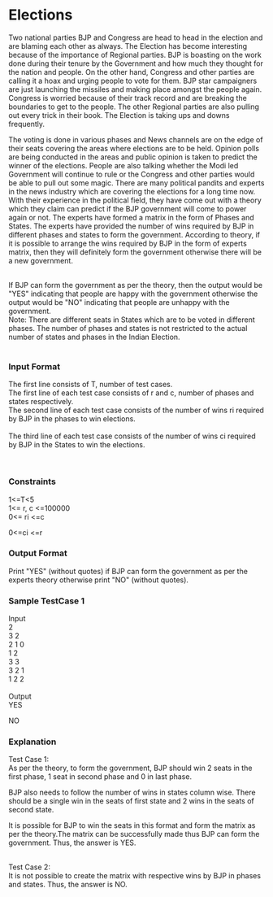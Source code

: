 # Elections 


Two national parties BJP and Congress are head to head in the election and are blaming each other as always. The Election has become interesting because of the importance of Regional parties. BJP is boasting on the work done during their tenure by the Government and how much they thought for the nation and people. On the other hand, Congress and other parties are calling it a hoax and urging people to vote for them. BJP star campaigners are just launching the missiles and making place amongst the people again. Congress is worried because of their track record and are breaking the boundaries to get to the people. The other Regional parties are also pulling out every trick in their book. The Election is taking ups and downs frequently.

The voting is done in various phases and News channels are on the edge of their seats covering the areas where elections are to be held. Opinion polls are being conducted in the areas and public opinion is taken to predict the winner of the elections. People are also talking whether the Modi led Government will continue to rule or the Congress and other parties would be able to pull out some magic.
There are many political pandits and experts in the news industry which are covering the elections for a long time now. With their experience in the political field, they have come out with a theory which they claim can predict if the BJP government will come to power again or not.
The experts have formed a matrix in the form of Phases and States.
The experts have provided the number of wins required by BJP in different phases and states to form the government. According to theory, if it is possible to arrange the wins required by BJP in the form of experts matrix, then they will definitely form the government otherwise there will be a new government.

<br>
If BJP can form the government as per the theory, then the output would be "YES" indicating that people are happy with the government otherwise the output would be "NO" indicating that people are unhappy with the government.
<br>
Note: There are different seats in States which are to be voted in different phases. The number of phases and states is not restricted to the actual number of states and phases in the Indian Election.
<br>
<br>


### Input Format<br>
The first line consists of T, number of test cases. <br>
The first line of each test case consists of r and c, number of phases and states respectively.<br>
The second line of each test case consists of the number of wins ri required by BJP in the phases to win elections.<br>
<br>
The third line of each test case consists of the number of wins ci required by BJP in the States to win the elections.<br>

<br>


### Constraints<br>
1<=T<5<br>
1<= r, c <=100000<br>
0<= ri <=c<br>

0<=ci <=r<br>


### Output Format<br>
Print "YES" (without quotes) if BJP can form the government as per the experts theory otherwise print "NO" (without quotes).<br>


### Sample TestCase 1<br>
Input<br>
2<br>
3 2<br>
2 1 0 <br>
1 2 <br>
3 3<br>
3 2 1 <br>
1 2 2<br>
<br>
Output<br>
YES<br>

NO<br>

### Explanation<br>

Test Case 1:<br>
As per the theory, to form the government, BJP should win 2 seats in the first phase, 1 seat in second phase and 0 in last phase.



BJP also needs to follow the number of wins in states column wise. There should be a single win in the seats of first state and 2 wins in the seats of second state.



It is possible for BJP to win the seats in this format and form the matrix as per the theory.The matrix can be successfully made thus BJP can form the government. Thus, the answer is YES.


<br>
Test Case 2:<br> 
It is not possible to create the matrix with respective wins by BJP in phases and states. Thus, the answer is NO.
